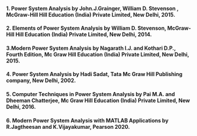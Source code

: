 
#### 1. Power System Analysis by John.J.Grainger, William D. Stevenson , McGraw-Hill Hill Education (India) Private Limited, New Delhi, 2015.

#### 2. Elements of Power System Analysis by William D. Stevenson, McGraw-Hill Hill Education (India) Private Limited, New Delhi, 2014.

#### 3.Modern Power System Analysis by Nagarath I.J. and Kothari D.P., Fourth Edition, Mc Graw Hill Education (India) Private Limited, New Delhi, 2015.

#### 4. Power System Analysis by Hadi Sadat, Tata Mc Graw Hill Publishing company, New Delhi, 2002.

#### 5. Computer Techniques in Power System Analysis by Pai M.A. and Dheeman Chatterjee, Mc Graw Hill Education (India) Private Limited, New Delhi, 2016.

#### 6. Modern Power System Analysis with MATLAB Applications by R.Jagtheesan and K.Vijayakumar, Pearson 2020.

